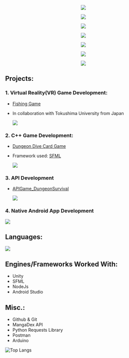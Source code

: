 
[//]: # (github: https://github.com/tandpfun/skill-icons)

<p align="center">
  <a href="https://skillicons.dev">
    <img src="https://skillicons.dev/icons?i=cpp,visualstudio" />
  </a>
</p>

<p align="center">
  <a href="https://skillicons.dev">
    <img src="https://skillicons.dev/icons?i=py,vscode" />
  </a>
</p>

<p align="center">
  <a href="https://skillicons.dev">
    <img src="https://skillicons.dev/icons?i=cs,unity" />
  </a>
</p>

<p align="center">
  <a href="https://skillicons.dev">
    <img src="https://skillicons.dev/icons?i=kotlin,androidstudio" />
  </a>
</p>

<p align="center">
  <a href="https://skillicons.dev">
    <img src="https://skillicons.dev/icons?i=js,nodejs,express,mongodb,azure,postman" />
  </a>
</p>

<p align="center">
  <a href="https://skillicons.dev">
    <img src="https://skillicons.dev/icons?i=windows,powershell,kali,bash" />
  </a>
</p>

<p align="center">
  <a href="https://skillicons.dev">
    <img src="https://skillicons.dev/icons?i=arduino" />
  </a>
</p>

## Projects:
### 1. Virtual Reality(VR) Game Development:
- [Fishing Game](https://github.com/yukiudagawa/Fishing)
- In collaboration with Tokushima University from Japan

  <a href="https://skillicons.dev">
    <img src="https://skillicons.dev/icons?i=cs,unity" />
  </a>

### 2. C++ Game Development:
- [Dungeon Dive Card Game](https://github.com/KLimaLima/Dungeon-Dive-Card-Game)
- Framework used: [SFML](https://www.sfml-dev.org/)

  <a href="https://skillicons.dev">
    <img src="https://skillicons.dev/icons?i=cpp,visualstudio" />
  </a>

### 3. API Development
- [APIGame_DungeonSurvival](https://github.com/KLimaLima/APIGame_DungeonSurvival)

  <a href="https://skillicons.dev">
    <img src="https://skillicons.dev/icons?i=js,nodejs,express,mongodb,azure,postman" />
  </a>
### 4. Native Android App Development
  <a href="https://skillicons.dev">
    <img src="https://skillicons.dev/icons?i=kotlin,androidstudio" />
  </a>

## Languages:
  <a href="https://skillicons.dev">
    <img src="https://skillicons.dev/icons?i=cpp,cs,py,kotlin,js" />
  </a>

## Engines/Frameworks Worked With:
- Unity
- SFML
- NodeJs
- Android Studio

## Misc.:
- Github & Git
- MangaDex API
- Python Requests Library
- Postman
- Arduino

![Top Langs](https://github-readme-stats.vercel.app/api/top-langs/?username=klimalima&layout=compact)

